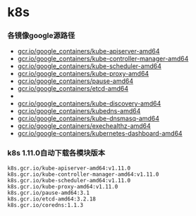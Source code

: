 # k8s
### 各镜像google源路径
- [gcr.io/google_containers/kube-apiserver-amd64](http://gcr.io/google_containers/kube-apiserver-amd64)
- [gcr.io/google_containers/kube-controller-manager-amd64](http://gcr.io/google_containers/kube-controller-manager-amd64)
- [gcr.io/google_containers/kube-scheduler-amd64](http://gcr.io/google_containers/kube-scheduler-amd64)
- [gcr.io/google_containers/kube-proxy-amd64](http://gcr.io/google_containers/kube-proxy-amd64)
- [gcr.io/google_containers/pause-amd64](http://gcr.io/google_containers/pause-amd64)
- [gcr.io/google_containers/etcd-amd64](http://gcr.io/google_containers/etcd-amd64)
- 
- [gcr.io/google_containers/kube-discovery-amd64](http://gcr.io/google_containers/kube-discovery-amd64)
- [gcr.io/google_containers/kubedns-amd64](http://gcr.io/google_containers/kubedns-amd64)
- [gcr.io/google_containers/kube-dnsmasq-amd64](http://gcr.io/google_containers/kube-dnsmasq-amd64)
- [gcr.io/google_containers/exechealthz-amd64](http://gcr.io/google_containers/exechealthz-amd64)
- [gcr.io/google-containers/kubernetes-dashboard-amd64](https://console.cloud.google.com/gcr/images/google-containers/GLOBAL/kubernetes-dashboard-amd64)


### k8s 1.11.0自动下载各模块版本
```
k8s.gcr.io/kube-apiserver-amd64:v1.11.0
k8s.gcr.io/kube-controller-manager-amd64:v1.11.0
k8s.gcr.io/kube-scheduler-amd64:v1.11.0
k8s.gcr.io/kube-proxy-amd64:v1.11.0
k8s.gcr.io/pause-amd64:3.1
k8s.gcr.io/etcd-amd64:3.2.18
k8s.gcr.io/coredns:1.1.3
```
